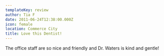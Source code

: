 ```yaml
---
templateKey: review
author: Tia F
date: 2011-06-24T12:38:00.000Z
icon: female
location: Commerce City
title: Love this Dentist!
---
```


The office staff are so nice and friendly and Dr. Waters is kind and gentle!
